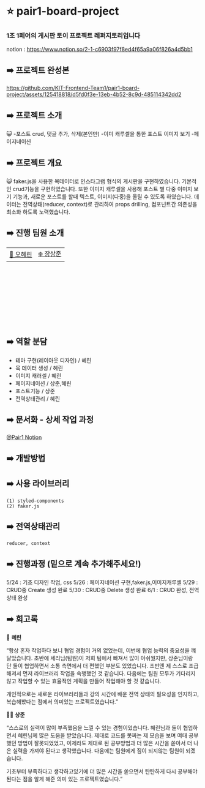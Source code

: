 # ⭐ pair1-board-project

### 1조 1페어의 게시판 토이 프로젝트 레퍼지토리입니다

notion : https://www.notion.so/2-1-c6903f97f8ed4f65a9a06f826a4d5bb1

## ➡️ 프로젝트 완성본

https://github.com/KIT-Frontend-Team1/pair1-board-project/assets/125418818/d5fd0f3e-13eb-4b52-8c9d-485114342dd2

## ➡️ 프로젝트 소개

😺 -포스트 crud, 댓글 추가, 삭제(본인만) -이미 캐루셀을 통한 포스트 이미지 보기 -페이지네이션

## ➡️ 프로젝트 개요

😺 faker.js을 사용한 목데이터로 인스타그램 형식의 게시판을 구현하였습니다. 기본적인 crud기능을 구현하였습니다. 또한 이미지 캐루셀을 사용해 포스트 별 다중 이미지 보기 기능과, 새로운 포스트를 할때 텍스트, 이미지(다중)을 올릴 수 있도록 하였습니다. 데이터는 전역상태(reducer, context)로 관리하여 props drilling, 컴포넌트간 의존성을 최소화 하도록 노력했습니다. 


## ➡️ 진행 팀원 소개

<table style="margin-left: auto; margin-right: auto; width: 600px; height: 200px;">
  <tr>
    <td><a href="https://github.com/yesoryeseul">🥰 오혜린</a></td>
    <td><a href="https://github.com/seungyonggo">❄️ 장상준</a></td>
  </tr>
</table>

## ➡️ 역할 분담

  - 테마 구현(레이아웃 디자인) / 혜린
  - 목 데이터 생성 / 혜린
  - 이미지 캐러셀 / 혜린
  - 페이지네이션 / 상준,혜린
  - 포스트기능 / 상준
  - 전역상태관리 / 혜린

## ➡️ 문서화 - 상세 작업 과정

<a href="https://equatorial-rhythm-d75.notion.site/2-1-c6903f97f8ed4f65a9a06f826a4d5bb1">@Pair1 Notion</a>

## ➡️ 개발방법

## ➡️ 사용 라이브러리

    (1) styled-components
    (2) faker.js

## ➡️ 전역상태관리

    reducer, context

## ➡️ 진행과정 (밑으로 계속 추가해주세요!)

5/24 : 기초 디자인 작업, css
5/26 : 페이지네이션 구현,faker.js,이미지캐루셀
5/29 : CRUD중 Create 생성 완료
5/30 : CRUD중 Delete 생성 완료
6/1 : CRUD 완성, 전역상태 완성

## ➡️ 회고록
🐬 **혜린** 

“항상 혼자 작업하다 보니 협업 경험이 거의 없었는데, 이번에 협업 능력의 중요성을 꺠달았습니다. 초반에 세리님(팀원)이 저희 팀에서 빠져서 많이 아쉬웠지만,  상준님이랑 단 둘이 협업하면서 소통 측면에서 더 편했던 부분도 있었습니다. 초반엔 제 스스로 조급해져서 먼저 라이브러리 작업을 속행했던 것 같습니다. 다음에는 팀원 모두가 기다리지 않고 작업할 수 있는 효율적인 계획을 만들어 작업해야 할 것 같습니다. 

개인적으로는 새로운 라이브러리들과 강의 시간에 배운 전역 상태의 필요성을 인지하고, 복습해봤다는 점에서 의미있는  프로젝트였습니다.”

🧑‍🌾 **상준**

“스스로의 실력이 많이 부족했음을 느낄 수 있는 경험이었습니다. 혜린님과 둘이 협업하면서 혜린님께 많은 도움을 받았습니다. 제대로 코드를 못짜는 제 모습을 보며 여태 공부했던 방법이 잘못되었었고, 이제라도 제대로 된 공부방법과 더 많은 시간을 쏟아서 더 나은 실력을 가져야 된다고 생각했습니다. 다음에는 팀원에게 짐이 되지않는 팀원이 되겠습니다.

기초부터 부족하다고 생각하고있기에 더 많은 시간을 쏟으면서 탄탄하게 다시 공부해야 된다는 점을 알게 해준 의미 있는 프로젝트였습니다.”
